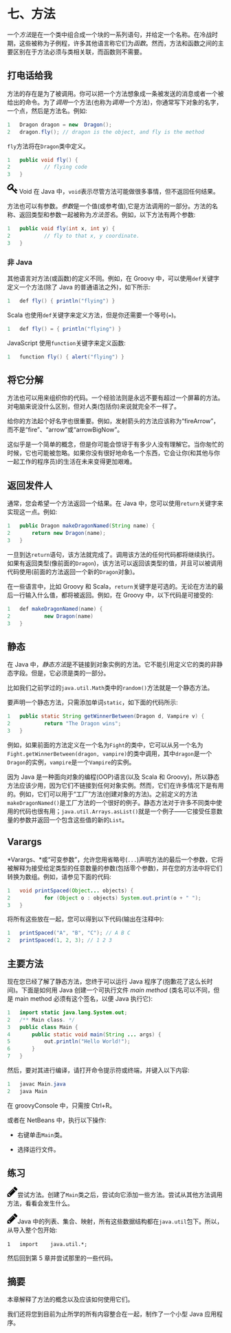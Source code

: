 # 七、方法

一个*方法*是在一个类中组合成一个块的一系列语句，并给定一个名称。在冷战时期，这些被称为子例程，许多其他语言称它们为*函数*。然而，方法和函数之间的主要区别在于方法必须与类相关联，而函数则不需要。

## 打电话给我

方法的存在是为了被调用。你可以把一个方法想象成一条被发送的消息或者一个被给出的命令。为了*调用*一个方法(也称为*调用*一个方法)，你通常写下对象的名字，一个点，然后是方法名。例如:

```java
1   Dragon dragon = new  Dragon();
2   dragon.fly(); // dragon is the object, and fly is the method

```

`fly`方法将在`Dragon`类中定义。

```java
1   public void fly() {
2           // flying code
3   }

```

![img/435475_2_En_7_Figa_HTML.jpg](img/435475_2_En_7_Figa_HTML.jpg) Void 在 Java 中，`void`表示尽管方法可能做很多事情，但不返回任何结果。

方法也可以有参数。*参数*是一个值(或参考值),它是方法调用的一部分。方法的名称、返回类型和参数一起被称为*方法签名*。例如，以下方法有两个参数:

```java
1   public void fly(int x, int y) {
2           // fly to that x, y coordinate.
3   }

```

### 非 Java

其他语言对方法(或函数)的定义不同。例如，在 Groovy 中，可以使用`def`关键字定义一个方法(除了 Java 的普通语法之外)，如下所示:

```java
1   def fly() { println("flying") }

```

Scala 也使用`def`关键字来定义方法，但是你还需要一个等号(`=`)。

```java
1   def fly() = { println("flying") }

```

JavaScript 使用`function`关键字来定义函数:

```java
1   function fly() { alert("flying") }

```

## 将它分解

方法也可以用来组织你的代码。一个经验法则是永远不要有超过一个屏幕的方法。对电脑来说没什么区别，但对人类(包括你)来说就完全不一样了。

给你的方法起个好名字也很重要。例如，发射箭头的方法应该称为“fireArrow”，而不是“fire”、“arrow”或“arrowBigNow”。

这似乎是一个简单的概念，但是你可能会惊讶于有多少人没有理解它。当你匆忙的时候，它也可能被忽略。如果你没有很好地命名一个东西，它会让你(和其他与你一起工作的程序员)的生活在未来变得更加艰难。

## 返回发件人

通常，您会希望一个方法返回一个结果。在 Java 中，您可以使用`return`关键字来实现这一点。例如:

```java
1   public Dragon makeDragonNamed(String name) {
2       return new Dragon(name);
3   }

```

一旦到达`return`语句，该方法就完成了。调用该方法的任何代码都将继续执行。如果有返回类型(像前面的`Dragon`)，该方法可以返回该类型的值，并且可以被调用代码使用(前面的方法返回一个新的`Dragon`对象)。

在一些语言中，比如 Groovy 和 Scala，`return`关键字是可选的。无论在方法的最后一行输入什么值，都将被返回。例如，在 Groovy 中，以下代码是可接受的:

```java
1   def makeDragonNamed(name) {
2           new Dragon(name)
3   }

```

## 静态

在 Java 中，*静态方法*是不链接到对象实例的方法。它不能引用定义它的类的非静态字段。但是，它必须是类的一部分。

比如我们之前学过的`java.util.Math`类中的`random()`方法就是一个静态方法。

要声明一个静态方法，只需添加单词`static`，如下面的代码所示:

```java
1   public static String getWinnerBetween(Dragon d, Vampire v) {
2           return "The Dragon wins";
3   }

```

例如，如果前面的方法定义在一个名为`Fight`的类中，它可以从另一个名为`Fight.getWinnerBetween(dragon, vampire)`的类中调用，其中`dragon`是一个`Dragon`的实例，`vampire`是一个`Vampire`的实例。

因为 Java 是一种面向对象的编程(OOP)语言(以及 Scala 和 Groovy)，所以静态方法应该少用，因为它们不链接到任何对象实例。然而，它们在许多情况下是有用的。例如，它们可以用于“工厂”方法(创建对象的方法)。之前定义的方法`makeDragonNamed()`是工厂方法的一个很好的例子。静态方法对于许多不同类中使用的代码也很有用；`java.util.Arrays.asList()`就是一个例子——它接受任意数量的参数并返回一个包含这些值的新的`List`。

## Varargs

*Varargs、*或“可变参数”，允许您用省略号(`...`)声明方法的最后一个参数，它将被解释为接受给定类型的任意数量的参数(包括零个参数)，并在您的方法中将它们转换为数组。例如，请参见下面的代码:

```java
1   void printSpaced(Object... objects) {
2           for (Object o : objects) System.out.print(o + " ");
3   }

```

将所有这些放在一起，您可以得到以下代码(输出在注释中):

```java
1   printSpaced("A", "B", "C"); // A B C
2   printSpaced(1, 2, 3); // 1 2 3

```

## 主要方法

现在您已经了解了静态方法，您终于可以运行 Java 程序了(抱歉花了这么长时间)。下面是如何用 Java 创建一个可执行文件 *main method* (类名可以不同，但是 main method 必须有这个签名，以便 Java 执行它):

```java
1   import static java.lang.System.out;
2   /** Main class. */
3   public class Main {
4       public static void main(String ... args) {
5           out.println("Hello World!");
6       }
7   }

```

然后，要对其进行编译，请打开命令提示符或终端，并键入以下内容:

```java
1   javac Main.java
2   java Main

```

在 groovyConsole 中，只需按 Ctrl+R。

或者在 NetBeans 中，执行以下操作:

*   右键单击`Main`类。

*   选择运行文件。

## 练习

![img/435475_2_En_7_Figb_HTML.jpg](img/435475_2_En_7_Figb_HTML.jpg)尝试方法。创建了`Main`类之后，尝试向它添加一些方法。尝试从其他方法调用方法，看看会发生什么。

![img/435475_2_En_7_Figc_HTML.jpg](img/435475_2_En_7_Figc_HTML.jpg)Java 中的列表、集合、映射，所有这些数据结构都在`java.util`包下。所以，从导入整个包开始:

`1   import    java.util.*;`

然后回到第 5 章并尝试那里的一些代码。

## 摘要

本章解释了方法的概念以及应该如何使用它们。

我们还将您到目前为止所学的所有内容整合在一起，制作了一个小型 Java 应用程序。